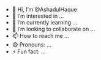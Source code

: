 - 👋 Hi, I’m @AshadulHaque
- 👀 I’m interested in ...
- 🌱 I’m currently learning ...
- 💞️ I’m looking to collaborate on ...
- 📫 How to reach me ...
- 😄 Pronouns: ...
- ⚡ Fun fact: ...

<!---
AshadulHaque/AshadulHaque is a ✨ special ✨ repository because its `README.md` (this file) appears on your GitHub profile.
You can click the Preview link to take a look at your changes.
--->
